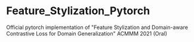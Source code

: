 # Feature_Stylization_Pytorch
Official pytorch implementation of "Feature Stylization and Domain-aware Contrastive Loss for Domain Generalization" ACMMM 2021 (Oral)
